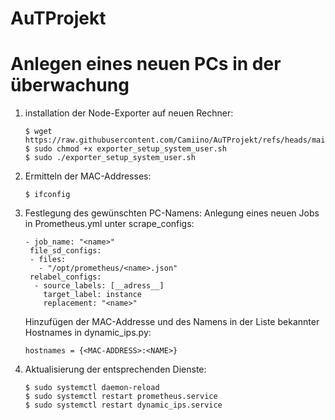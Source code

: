 # AuTProjekt
# Anlegen eines neuen PCs in der überwachung
1) installation der Node-Exporter auf neuen Rechner:
    ```
   $ wget https://raw.githubusercontent.com/Camiino/AuTProjekt/refs/heads/main/Prometheus/exporter_setup_system_user.sh
   $ sudo chmod +x exporter_setup_system_user.sh
   $ sudo ./exporter_setup_system_user.sh
   ```
2) Ermitteln der MAC-Addresses:
   ```
   $ ifconfig
   ```
3) Festlegung des gewünschten PC-Namens:
   Anlegung eines neuen Jobs in Prometheus.yml unter scrape_configs:
   ```
   - job_name: "<name>"
    file_sd_configs:
    - files:
      - "/opt/prometheus/<name>.json"
    relabel_configs:
     - source_labels: [__adress__]
       target_label: instance
       replacement: "<name>"
   ```
   Hinzufügen der MAC-Addresse und des Namens in der Liste bekannter Hostnames in dynamic_ips.py:
   ```
   hostnames = {<MAC-ADDRESS>:<NAME>}
   ```
4) Aktualisierung der entsprechenden Dienste:
   ```
   $ sudo systemctl daemon-reload
   $ sudo systemctl restart prometheus.service
   $ sudo systemctl restart dynamic_ips.service
   ```


  
